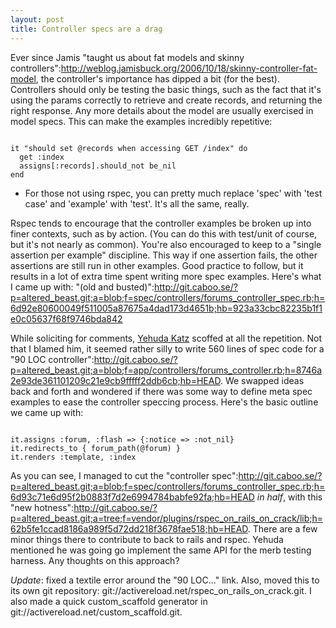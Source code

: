 ```yaml
--- 
layout: post
title: Controller specs are a drag
---
```

Ever since Jamis "taught us about fat models and skinny controllers":http://weblog.jamisbuck.org/2006/10/18/skinny-controller-fat-model, the controller's importance has dipped a bit (for the best).  Controllers should only be testing the basic things, such as the fact that it's using the params correctly to retrieve and create records, and returning the right response.  Any more details about the model are usually exercised in model specs.  This can make the examples incredibly repetitive:

<pre><code>
it "should set @records when accessing GET /index" do
  get :index
  assigns[:records].should_not be_nil
end
</code></pre>

* For those not using rspec, you can pretty much replace 'spec' with 'test case' and 'example' with 'test'.  It's all the same, really.

Rspec tends to encourage that the controller examples be broken up into finer contexts, such as by action.  (You can do this with test/unit of course, but it's not nearly as common).  You're also encouraged to keep to a "single assertion per example" discipline.  This way if one assertion fails, the other assertions are still run in other examples.  Good practice to follow, but it results in a lot of extra time spent writing more spec examples.  Here's what I came up with: "(old and busted)":http://git.caboo.se/?p=altered_beast.git;a=blob;f=spec/controllers/forums_controller_spec.rb;h=6d92e80600049f511005a87675a4dad173d4651b;hb=923a33cbc82235b1f1e0c05637f68f9746bda842

While soliciting for comments, <a href="http://yehudakatz.com/">Yehuda Katz</a> scoffed at all the repetition.  Not that I blamed him, it seemed rather silly to write 560 lines of spec code for a "90 LOC controller":http://git.caboo.se/?p=altered_beast.git;a=blob;f=app/controllers/forums_controller.rb;h=8746a2e93de361101209c21e9cb9fffff2ddb6cb;hb=HEAD. We swapped ideas back and forth and wondered if there was some way to define meta spec examples to ease the controller speccing process.  Here's the basic outline we came up with:

<pre><code>
it.assigns :forum, :flash => {:notice => :not_nil}
it.redirects_to { forum_path(@forum) }
it.renders :template, :index
</code></pre>

As you can see, I managed to cut the "controller spec":http://git.caboo.se/?p=altered_beast.git;a=blob;f=spec/controllers/forums_controller_spec.rb;h=6d93c71e6d95f2b0883f7d2e6994784babfe92fa;hb=HEAD _in half_, with this "new hotness":http://git.caboo.se/?p=altered_beast.git;a=tree;f=vendor/plugins/rspec_on_rails_on_crack/lib;h=62b5fe1ccad8186a989f5d72dd218f3678fae518;hb=HEAD.  There are a few minor things there to contribute to back to rails and rspec.  Yehuda mentioned he was going go implement the same API for the merb testing harness.  Any thoughts on this approach?

*Update*: fixed a textile error around the "90 LOC..." link.  Also, moved this to its own git repository: git://activereload.net/rspec_on_rails_on_crack.git.  I also made a quick custom_scaffold generator in git://activereload.net/custom_scaffold.git.

